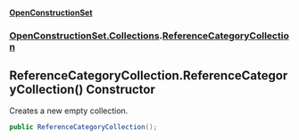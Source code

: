 #### [OpenConstructionSet](index.md 'index')
### [OpenConstructionSet.Collections](index.md#OpenConstructionSet_Collections 'OpenConstructionSet.Collections').[ReferenceCategoryCollection](Z_8mczU4ty2AYSnLk19kjA.md 'OpenConstructionSet.Collections.ReferenceCategoryCollection')
## ReferenceCategoryCollection.ReferenceCategoryCollection() Constructor
Creates a new empty collection.  
```csharp
public ReferenceCategoryCollection();
```
